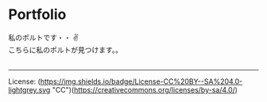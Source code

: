 # Portfolio
私のポルトです・・ :v: 
<br>
こちらに私のポルトが見つけます。。
<br><br>
***
License: (https://img.shields.io/badge/License-CC%20BY--SA%204.0-lightgrey.svg "CC")(https://creativecommons.org/licenses/by-sa/4.0/)
